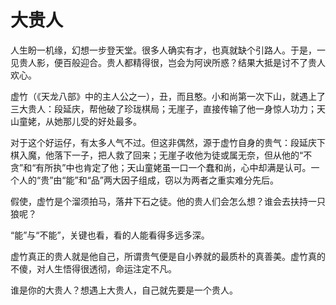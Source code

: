 # 大贵人

人生盼一机缘，幻想一步登天堂。很多人确实有才，也真就缺个引路人。于是，一见贵人影，便百般迎合。贵人都精得很，岂会为阿谀所惑？结果大抵是讨不了贵人欢心。 

虚竹（《天龙八部》中的主人公之一），丑，而且憨。小和尚第一次下山，就遇上了三大贵人：段延庆，帮他破了珍珑棋局；无崖子，直接传输了他一身惊人功力；天山童姥，从她那儿受的好处最多。 

对于这个好运仔，有太多人气不过。但这非偶然，源于虚竹自身的贵气：段延庆下棋入魔，他落下一子，把人救了回来；无崖子收他为徒或属无奈，但从他的“不贪”和“有所执”中也肯定了他；天山童姥虽一口一个蠢和尚，心中却满是认可。一个人的“贵”由“能”和“品”两大因子组成，窃以为两者之重实难分先后。 

假使，虚竹是个溜须拍马，落井下石之徒。他的贵人们会怎么想？谁会去扶持一只狼呢？ 

“能”与“不能”，关键也看，看的人能看得多远多深。 

虚竹真正的贵人就是他自己，所谓贵气便是自小养就的最质朴的真善美。虚竹真的不傻，对人生悟得很透彻，命运注定不凡。 

谁是你的大贵人？想遇上大贵人，自己就先要是一个贵人。